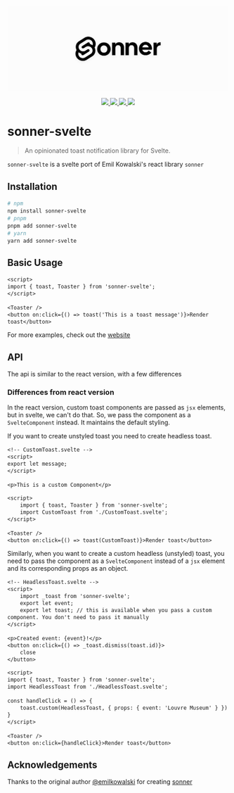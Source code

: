 <p align="center">
<a href="https://sonner-svelte.vercel.app">
<img src="./banner.png" alt="" />
</a>
</p>
<p align="center">
<a aria-label="Website" href="https://sonner-svelte.vercel.app">
<img src="https://img.shields.io/badge/website-ffffff?style=for-the-badge&logo=svelte" />
</a>
<a aria-label="License" href="https://github.com/devloop01/sonner-svelte/blob/main/LICENSE">
<img src="https://img.shields.io/npm/l/sonner-svelte?color=green&style=for-the-badge" />
</a>
<a aria-label="NPM version" href="https://npmjs.com/package/sonner-svelte">
<img src="https://img.shields.io/npm/v/sonner-svelte?color=ff3e00&style=for-the-badge" />
</a>
<a aria-label="NPM version" href="https://npmjs.com/package/sonner-svelte">
<img src="https://img.shields.io/npm/dt/sonner-svelte?color=ff3e00&style=for-the-badge" />
</a>
</p>

# sonner-svelte

> An opinionated toast notification library for Svelte.

`sonner-svelte` is a svelte port of Emil Kowalski's react library `sonner`

## Installation

```bash
# npm
npm install sonner-svelte
# pnpm
pnpm add sonner-svelte
# yarn
yarn add sonner-svelte
```

## Basic Usage

```svelte
<script>
import { toast, Toaster } from 'sonner-svelte';
</script>

<Toaster />
<button on:click={() => toast('This is a toast message')}>Render toast</button>
```

For more examples, check out the [website](https://sonner-svelte.vercel.app)

## API

The api is similar to the react version, with a few differences

### Differences from react version

In the react version, custom toast components are passed as `jsx` elements, but in svelte, we can't do that. So, we pass the component as a `SvelteComponent` instead. It maintains the default styling.

If you want to create unstyled toast you need to create headless toast.

```svelte
<!-- CustomToast.svelte -->
<script>
export let message;
</script>

<p>This is a custom Component</p>
```

```svelte
<script>
    import { toast, Toaster } from 'sonner-svelte';
    import CustomToast from './CustomToast.svelte';
</script>

<Toaster />
<button on:click={() => toast(CustomToast)}>Render toast</button>
```

Similarly, when you want to create a custom headless (unstyled) toast, you need to pass the component as a `SvelteComponent` instead of a `jsx` element and its corresponding props as an object.

```svelte
<!-- HeadlessToast.svelte -->
<script>
    import _toast from 'sonner-svelte';
    export let event;
    export let toast; // this is available when you pass a custom component. You don't need to pass it manually
</script>

<p>Created event: {event}!</p>
<button on:click={() => _toast.dismiss(toast.id)}>
    close
</button>
```

```svelte
<script>
import { toast, Toaster } from 'sonner-svelte';
import HeadlessToast from './HeadlessToast.svelte';

const handleClick = () => {
    toast.custom(HeadlessToast, { props: { event: 'Louvre Museum' } })
}
</script>

<Toaster />
<button on:click={handleClick}>Render toast</button>
```

## Acknowledgements

Thanks to the original author [@emilkowalski](https://github.com/emilkowalski) for creating [sonner](https://github.com/emilkowalski/sonner)
